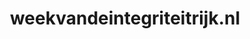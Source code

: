 ---
layout: post
title:  "weekvandeintegriteitrijk.nl"
internal_url:  "/dutchgov/weekvandeintegriteitrijk.nl.html"
subdomains_count: 2
all_subdomains_count: 2
urls_count: 2
ssl_rank: 0
http_rank: 89
url_link: /data/weekvandeintegriteitrijk.nl/urls.txt
all_subdomains_link: /data/weekvandeintegriteitrijk.nl/all_subdomains.txt
subdomains_link: /data/weekvandeintegriteitrijk.nl/subdomains.txt
categories: dutchgov
---